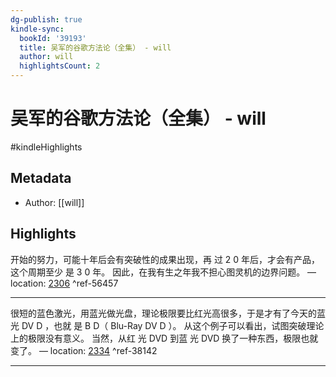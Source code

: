 ```yaml
---
dg-publish: true
kindle-sync:
  bookId: '39193'
  title: 吴军的谷歌方法论（全集） - will
  author: will
  highlightsCount: 2
---
```


# 吴军的谷歌方法论（全集） - will

#kindleHighlights

## Metadata
* Author: [[will]]

## Highlights
开始的努力，可能十年后会有突破性的成果出现，再 过 2 0 年后，才会有产品，这个周期至少 是 3 0 年。 因此，在我有生之年我不担心图灵机的边界问题。 — location: [2306]() ^ref-56457

---
很短的蓝色激光，用蓝光做光盘，理论极限要比红光高很多，于是才有了今天的蓝 光 DV D ，也就 是 B D（ Blu-Ray DV D ）。 从这个例子可以看出，试图突破理论上的极限没有意义。 当然，从红 光 DVD 到蓝 光 DVD 换了一种东西，极限也就变了。 — location: [2334]() ^ref-38142

---
